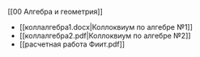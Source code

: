[[00 Алгебра и геометрия]]

- [[коллалгебра1.docx|Коллоквиум по алгебре №1]]
- [[коллалгебра2.pdf|Коллоквиум по алгебре №2]]
- [[расчетная работа Фиит.pdf]]